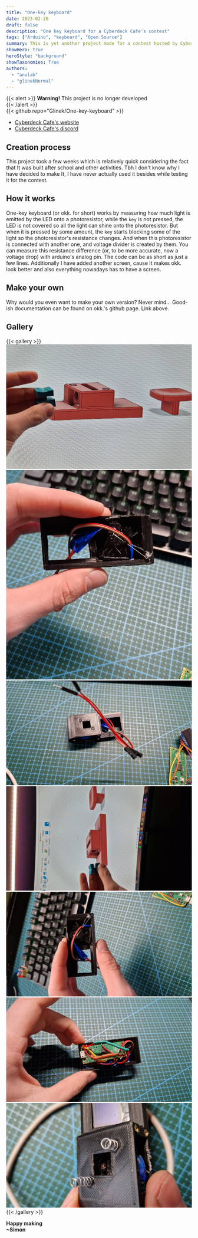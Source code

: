 ```yaml
---
title: "One-key keyboard"
date: 2023-02-20
draft: false
description: "One key keyboard for a Cyberdeck Cafe's contest"
tags: ["Arduino", "keyboard", "Open Source"]
summary: This is yet another project made for a contest hosted by Cyberdeck Cafe. The objective was to create a keyboard that, as the name suggests, has only one button.
showHero: true
heroStyle: "background"
showTaxonomies: True
authors:
  - "anulab"
  - "glinekNormal"
---
```



{{< alert >}}
**Warning!** This project is no longer developed    
{{< /alert >}}     
{{< github repo="Glinek/One-key-keyboard" >}}
* [Cyberdeck Cafe's website](https://cyberdeck.cafe/)
* [Cyberdeck Cafe's discord](https://discord.com/invite/JK76KBsfuR)

## Creation process
This project took a few weeks which is relatively quick considering the fact that It was built after school and other activities. Tbh I don't know why I have decided to make It, I have never actually used it besides while testing it for the contest. 

## How it works
One-key keyboard (or okk. for short) works by measuring how much light is emitted by the LED onto a photoresistor, while the `key` is not pressed, the LED is not covered so all the light can shine onto the photoresistor. But when it is pressed by some amount, the `key` starts blocking some of the light so the photoresistor's resistance changes. And when this photoresistor is connected with another one, and voltage divider is created by them. You can measure this resistance difference (or, to be more accurate, now a voltage drop) with arduino's analog pin. The code can be as short as just a few lines. Additionally I have added another screen, cause It makes okk. look better and also everything nowadays has to have a screen.

## Make your own
Why would you even want to make your own version? Never mind... Good-ish documentation can be found on okk.'s github page. Link above.

## Gallery
{{< gallery >}}
  <img src="gallery/1.jpg" class="grid-w33" />
  <img src="gallery/2.jpg" class="grid-w33" />
  <img src="gallery/3.jpg" class="grid-w33" />
  <img src="gallery/4.jpg" class="grid-w33" />
  <img src="gallery/5.jpg" class="grid-w33" />
  <img src="gallery/6.jpg" class="grid-w33" />
  <img src="gallery/7.jpg" class="grid-w33" />
{{< /gallery >}}

**Happy making**\
**~Simon**